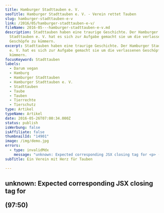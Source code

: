 ```yaml
---
title: Hamburger Stadttauben e. V.
seoTitle: Hamburger Stadttauben e. V. - Verein rettet Tauben
slug: hamburger-stadttauben-e-v
link: /2016/05/hamburger-stadttauben-e-v/
fileName: 2016-05---hamburger-stadttauben-e-v.md
description: Stadttauben haben eine traurige Geschichte. Der Hamburger
  Stadttauben e. V. hat es sich zur Aufgabe gemacht sie um die verlassenen
  Geschöpfe zu kümmern.
excerpt: Stadttauben haben eine traurige Geschichte. Der Hamburger Stadttauben
  e. V. hat es sich zur Aufgabe gemacht sie um die verlassenen Geschöpfe zu
  kümmern.
focusKeyword: Stadttauben
labels:
  - Darum vegan
  - Hamburg
  - Hamburger Stadttauben
  - Hamburger Stadttauben e. V.
  - Stadttauben
  - Taube
  - Tauben
  - Tierrechte
  - Tierschutz
type: Artikel
typeName: Artikel
date: 2016-05-26T07:00:34.000Z
status: publish
isWerbung: false
isAffiliate: false
thumbnailId: "14901"
image: /img/demo.jpg
errors:
  - type: invalidMdx
    message: "unknown: Expected corresponding JSX closing tag for <p> (97:50)"
subTitle: Ein Verein mit Herz für Tauben
  
---
```


## unknown: Expected corresponding JSX closing tag for <p> (97:50)

<!--
![Stadttauben](http://cardamonchai.com/wp-content/uploads/2016/05/17160873227_6048e2ba21_z-640x427.jpg)

**Wie einige von Euch schon wissen, liegen mir aus verschiedenen Gründen Tauben
sehr am Herzen. Besonders die Stadttauben, die immer um uns herumfliegen, aber
trotzdem von kaum einem wahrgenommen werden.**

Ihre Geschichte ist eng mit der der Menschen verwoben, sie begleiten uns schon
seit langer Zeit. Umso widersprüchlicher ist es, dass sie heutzutage so wenig
geliebt sind.

## Warum sind Stadttauben Stadttauben

Zur Ansiedlung der Tauben in den Städten kam es durch verschiedene Umstände.
Dafür macht es Sinn, ein Bisschen auszuholen. Schon in frühen Schriften um ca.
6.000 v. Chr. wurden Tauben namentlich als Haustiere erwähnt.

Ab dem Mittelalter wurden sie dann auch geschlachtet und verzehrt. Züchter
sorgten dafür, dass sie bis zu sechs Mal im Jahr eine Brut aufziehen können. Der
Bestand explodierte regelrecht.

Auch heute kommen immer wieder Brieftauben in den Städten an, die den Weg nach
Hause nicht mehr finden oder schlicht erschöpft sind. Sie schließen sich den
Stadttauben an und verpaaren sich sogar mit ihnen. Zu unterscheiden sind sie
durch ihre Gefiederzeichnungen. Oft stehen sie das harte Straßenleben nicht
lange durch und finden ein trauriges Ende.

![Stadttauben](http://cardamonchai.com/wp-content/uploads/2016/05/21447371659_0f24700ac2_z-640x640.jpg)

Unsere heutigen **Stadttauben** stammen von der Felsentaube ab. Die verwilderten
Haustiere, die wir als Stadttauben kennen, suchen sich daher auch gerne
Nistplätze in hohen Gebäuden, Mauern und an Fassaden. Viele von ihnen leiden
Hunger, in den Städten finden sie nicht genügend Nahrung. Häufig fressen sie
kleine Gegenstände, die sie mit Futter verwechseln, werden vergiftet oder leiden
mit Fremdkörpern im Magen Schmerzen.

Viele Menschen sehen Tauben als Schädlinge an, jagen sie oder versuchen sie mit
Gift oder Netzen von ihren Häusern fernzuhalten. Dabei war es doch der Mensch,
der für ihre Verbreitung gesorgt hat.

In Hamburg haben sich einige Taubenfreunde zusammengetan, um den Stadttauben zu
helfen, ihr Image zu verbessern und die Bürger aufzuklären.

## Der Stadttauben e. V. Hamburg

Der Stadttauben Hamburg e. V. hat es sich zur Aufgabe gemacht, die
Lebensbedingungen für die Stadttauben in Hamburg und der Region zu erleichtern
und ihr Leben in der urbanen Welt erträglicher zu machen.

Der Verein wurde 2013 gegründet, um gemeinsam für die gute Sache zu kämpfen und
den Tieren zu helfen. Die Probleme zwischen Mensch und Taube sollen auf ein
Minimum reduziert werden. Parallel zur Gründung wurde die Gemeinnützigkeit der
Institution erreicht. Das ist besonders wichtig, zum Beispiel für den Umgang mit
den Behörden sowie die Geltendmachung von Spenden.

![Stadttauben](http://cardamonchai.com/wp-content/uploads/2016/05/26755742482_b080212427_z-640x427.jpg)

Der Verein hat ein Notruftelefon eingerichtet. Findet man in Hamburg eine
verletzte oder eingesperrte Taube, kann man dort anrufen, die Helfer kümmern
sich dann um die Rettung. Besonders wichtig ist dabei, dass die Taube schon in
einem Karton, Jutebeutel oder anderen Behältnis sitzen sollte. Damit wird es den
freiwilligen Helfern um ein Vielfaches leichter gemacht.

Wurden die Retter telefonisch informiert, sollte man auf jeden Fall bei der
Taube bleiben und warten, bis Hilfe da ist. Die Taube könnte sonst weglaufen,
sich weiter verletzen oder überfahren werden.

Beim Anruf sollte man den genauen Standort, die Art der Verletzung und die
Uhrzeit, zu der die Taube gefunden wurde, durchgeben. Auch ein Foto kann oft
helfen.

## Was ist ein Notfall?

Ein Notfall liegt vor, wenn die Taube nicht mehr fliegen kann oder sie schwere
Verletzungen hat, die ihr Leben bedrohen. Ist eine Taube beispielsweise gegen
eine Scheibe geflogen oder mit einem Fahrzeug kollidiert, sollte man sich so
schnell wie möglich um sie kümmern.

Verfängt sich eine Taube in einem Netz oder kann sich nicht mehr aus einem Draht
oder Zaun befreien, ruft der Stadttauben Verein oder der Tierschutz auch schon
mal die Feuerwehr dazu.

## Der Tauben-Notruf

Die Notrufnummer des Stadttauben e. V. Hamburg lautet:

> 040 / 84 20 25 01

Sollte mal keiner zu erreichen sein, kann man sich auch an die Tierrettung
wenden:

> 040 / 22 22 77

Auch der Hamburger Tierschutzverein kann helfen:

> 040 / 211 10 60

Der Verein arbeitet mit freiwilligen Helfen. Leider sind von ihnen nicht immer
genügend verfügbar, daher kann es in seltenen Fällen vorkommen, dass man sich
nicht sofort um eine Taube kümmern kann

## Tauben ein Zuhause geben

Manchmal kommt es vor, dass jemand einen ausgedienten Taubenschlag hat oder
anderswo Raum bieten kann, um verletzte oder geschwächte Tauben aufnehmen kann.
Auch in diesem Fall freut sich der Hamburger Stadttauben e. V. immer über eine
Nachricht, am besten unter info@hamburgerstadttauben.de

## Spenden an den Stadttauben e. V. Hamburg

Wer den Verein gerne mit Spenden unterstützen möchte, kann das unter der
folgenden Kontonummer tun:

<blockquote>Hamburger Stadttauben e.V.
Stichwort: Tierhilfefond Tauben
Kontonr. 1244131619
BLZ 200 505 50
Hamburger Sparkasse

IBAN DE44200505501244131619 BIC HASPDEHHXXX</blockquote>

## Weitere Infos für den Hamburger Stadttauben e. V.

Wer sich gerne informieren möchte, findet alle Infos über den Hamburger
Stadttauben e. V. unter
[hamburgerstadttauben.de](http://www.hamburgerstadttauben.de/). Dort gibt es
außerdem auch jede Menge Wissenswertes über Tauben zu lesen. Auf der
[Facebook-Seite](https://www.facebook.com/hamburgerstadttauben) wird regelmäßig
über Aktionen und natürlich auch über die geretteten Tauben berichtet. Auch in
anderen Städten gibt es ähnliche Vereine, Infos findet Ihr bei Eurer
Stadtverwaltung oder im Internet.

![Stadttauben | full](http://cardamonchai.com/wp-content/uploads/2016/05/Hamburger-Stadttauben.png)

[](http://www.hamburgerstadttauben.de/)

**Banner:** Hamburger Stadttauben

&nbsp;

-->

  